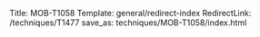 Title: MOB-T1058
Template: general/redirect-index
RedirectLink: /techniques/T1477
save_as: techniques/MOB-T1058/index.html